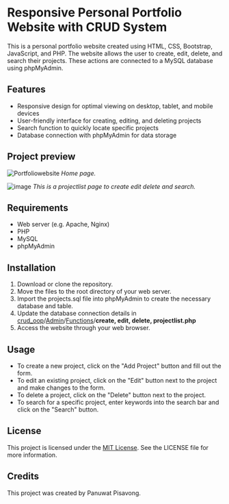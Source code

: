 # Responsive Personal Portfolio Website with CRUD System

This is a personal portfolio website created using HTML, CSS, Bootstrap, JavaScript, and PHP. The website allows the user to create, edit, delete, and search their projects. These actions are connected to a MySQL database using phpMyAdmin.

## Features

-   Responsive design for optimal viewing on desktop, tablet, and mobile devices
-   User-friendly interface for creating, editing, and deleting projects
-   Search function to quickly locate specific projects
-   Database connection with phpMyAdmin for data storage

## Project preview 

![Portfoliowebsite](https://user-images.githubusercontent.com/79345283/224250882-ba277b62-abf7-4f70-8300-66ad7b7547dd.gif)
*Home page.*

![image](https://user-images.githubusercontent.com/79345283/224250105-f3115391-ac2c-4055-8fce-3db6b26d9bd5.png)
*This is a projectlist page to create edit delete and search.*

## Requirements

-   Web server (e.g. Apache, Nginx)
-   PHP
-   MySQL
-   phpMyAdmin

## Installation

1.  Download or clone the repository.
2.  Move the files to the root directory of your web server.
3.  Import the projects.sql file into phpMyAdmin to create the necessary database and table.
4.  Update the database connection details in  [crud_oop](https://github.com/ballpanuwat25/responsive_personal_portfolio_website/tree/main/crud_oop)/[Admin](https://github.com/ballpanuwat25/responsive_personal_portfolio_website/tree/main/crud_oop/Admin)/[Functions](https://github.com/ballpanuwat25/responsive_personal_portfolio_website/tree/main/crud_oop/Admin/Functions)/**create, edit, delete, projectlist.php**
5.  Access the website through your web browser.

## Usage

-   To create a new project, click on the "Add Project" button and fill out the form.
-   To edit an existing project, click on the "Edit" button next to the project and make changes to the form.
-   To delete a project, click on the "Delete" button next to the project.
-   To search for a specific project, enter keywords into the search bar and click on the "Search" button.

## License

This project is licensed under the [MIT License](https://github.com/ballpanuwat25/responsive_personal_portfolio_website/blob/71ab86cb6eb45a24a6935904c10a3c96ad04bdca/licence). See the LICENSE file for more information.

## Credits

This project was created by Panuwat Pisavong.
